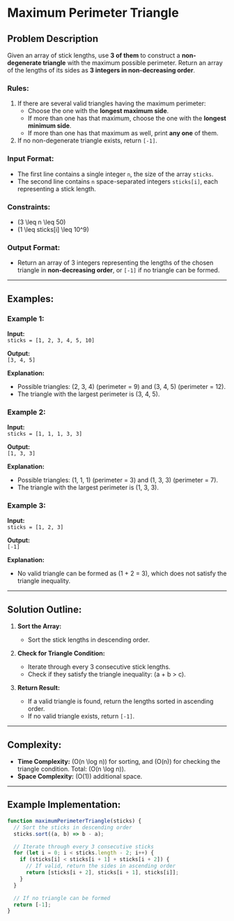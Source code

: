 # Maximum Perimeter Triangle

## Problem Description

Given an array of stick lengths, use **3 of them** to construct a **non-degenerate triangle** with the maximum possible perimeter. Return an array of the lengths of its sides as **3 integers in non-decreasing order**.

### Rules:

1. If there are several valid triangles having the maximum perimeter:
   - Choose the one with the **longest maximum side**.
   - If more than one has that maximum, choose the one with the **longest minimum side**.
   - If more than one has that maximum as well, print **any one** of them.
2. If no non-degenerate triangle exists, return `[-1]`.

### Input Format:

- The first line contains a single integer `n`, the size of the array `sticks`.
- The second line contains `n` space-separated integers `sticks[i]`, each representing a stick length.

### Constraints:

- \(3 \leq n \leq 50\)
- \(1 \leq sticks[i] \leq 10^9\)

### Output Format:

- Return an array of 3 integers representing the lengths of the chosen triangle in **non-decreasing order**, or `[-1]` if no triangle can be formed.

---

## Examples:

### Example 1:

**Input:**  
`sticks = [1, 2, 3, 4, 5, 10]`

**Output:**  
`[3, 4, 5]`

**Explanation:**

- Possible triangles: \(2, 3, 4\) (perimeter = 9) and \(3, 4, 5\) (perimeter = 12).
- The triangle with the largest perimeter is \(3, 4, 5\).

### Example 2:

**Input:**  
`sticks = [1, 1, 1, 3, 3]`

**Output:**  
`[1, 3, 3]`

**Explanation:**

- Possible triangles: \(1, 1, 1\) (perimeter = 3) and \(1, 3, 3\) (perimeter = 7).
- The triangle with the largest perimeter is \(1, 3, 3\).

### Example 3:

**Input:**  
`sticks = [1, 2, 3]`

**Output:**  
`[-1]`

**Explanation:**

- No valid triangle can be formed as \(1 + 2 = 3\), which does not satisfy the triangle inequality.

---

## Solution Outline:

1. **Sort the Array:**

   - Sort the stick lengths in descending order.

2. **Check for Triangle Condition:**

   - Iterate through every 3 consecutive stick lengths.
   - Check if they satisfy the triangle inequality: \(a + b > c\).

3. **Return Result:**
   - If a valid triangle is found, return the lengths sorted in ascending order.
   - If no valid triangle exists, return `[-1]`.

---

## Complexity:

- **Time Complexity:** \(O(n \log n)\) for sorting, and \(O(n)\) for checking the triangle condition. Total: \(O(n \log n)\).
- **Space Complexity:** \(O(1)\) additional space.

---

## Example Implementation:

```javascript
function maximumPerimeterTriangle(sticks) {
  // Sort the sticks in descending order
  sticks.sort((a, b) => b - a);

  // Iterate through every 3 consecutive sticks
  for (let i = 0; i < sticks.length - 2; i++) {
    if (sticks[i] < sticks[i + 1] + sticks[i + 2]) {
      // If valid, return the sides in ascending order
      return [sticks[i + 2], sticks[i + 1], sticks[i]];
    }
  }

  // If no triangle can be formed
  return [-1];
}
```
